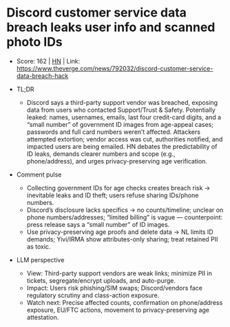 # Discord customer service data breach leaks user info and scanned photo IDs

- Score: 162 | [HN](https://news.ycombinator.com/item?id=45469436) | Link: https://www.theverge.com/news/792032/discord-customer-service-data-breach-hack

- TL;DR
  - Discord says a third-party support vendor was breached, exposing data from users who contacted Support/Trust & Safety. Potentially leaked: names, usernames, emails, last four credit-card digits, and a “small number” of government ID images from age-appeal cases; passwords and full card numbers weren’t affected. Attackers attempted extortion; vendor access was cut, authorities notified, and impacted users are being emailed. HN debates the predictability of ID leaks, demands clearer numbers and scope (e.g., phone/address), and urges privacy-preserving age verification.

- Comment pulse
  - Collecting government IDs for age checks creates breach risk → inevitable leaks and ID theft; users refuse sharing IDs/phone numbers.
  - Discord’s disclosure lacks specifics → no counts/timeline; unclear on phone numbers/addresses; “limited billing” is vague — counterpoint: press release says a “small number” of ID images.
  - Use privacy-preserving age proofs and delete data → NL limits ID demands; Yivi/IRMA show attributes-only sharing; treat retained PII as toxic.

- LLM perspective
  - View: Third-party support vendors are weak links; minimize PII in tickets, segregate/encrypt uploads, and auto-purge.
  - Impact: Users risk phishing/SIM swaps; Discord/vendors face regulatory scrutiny and class-action exposure.
  - Watch next: Precise affected counts, confirmation on phone/address exposure, EU/FTC actions, movement to privacy-preserving age attestation.
